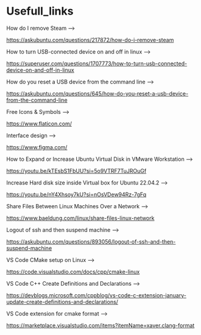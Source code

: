 # Usefull_links

How do I remove Steam -->

https://askubuntu.com/questions/217872/how-do-i-remove-steam

How to turn USB-connected device on and off in linux -->

https://superuser.com/questions/1707773/how-to-turn-usb-connected-device-on-and-off-in-linux

How do you reset a USB device from the command line -->

https://askubuntu.com/questions/645/how-do-you-reset-a-usb-device-from-the-command-line

Free Icons & Symbols -->

https://www.flaticon.com/

Interface design -->

https://www.figma.com/

How to Expand or Increase Ubuntu Virtual Disk in VMware Workstation -->

https://youtu.be/kTEsbS1FbUU?si=5o9VTRF7TuJROuGf

Increase Hard disk size inside Virtual box for Ubuntu 22.04.2 -->

https://youtu.be/nY4Xhsoy7kU?si=nOsVDew94Rz-7gFq

Share Files Between Linux Machines Over a Network -->

https://www.baeldung.com/linux/share-files-linux-network

Logout of ssh and then suspend machine -->

https://askubuntu.com/questions/893056/logout-of-ssh-and-then-suspend-machine

VS Code CMake setup on Linux -->

https://code.visualstudio.com/docs/cpp/cmake-linux

VS Code C++ Create Definitions and Declarations -->

https://devblogs.microsoft.com/cppblog/vs-code-c-extension-january-update-create-definitions-and-declarations/

VS Code extension for cmake format -->

https://marketplace.visualstudio.com/items?itemName=xaver.clang-format




